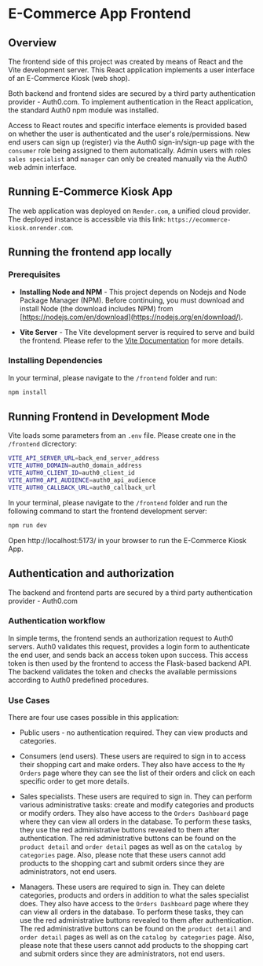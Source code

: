 # E-Commerce App Frontend

## Overview

The frontend side of this project was created by means of React and the Vite development server. This React application implements a user interface of an E-Commerce Kiosk (web shop).

Both backend and frontend sides are secured by a third party authentication provider - Auth0.com. To implement authentication in the React application, the standard Auth0 npm module was installed.

Access to React routes and specific interface elements is provided based on whether the user is authenticated and the user's role/permissions. New end users can sign up (register) via the Auth0 sign-in/sign-up page with the `consumer` role being assigned to them automatically. Admin users with roles `sales specialist` and `manager` can only be created manually via the Auth0 web admin interface.

## Running E-Commerce Kiosk App

The web application was deployed on `Render.com`, a unified cloud provider. The deployed instance is accessible via this link: `https://ecommerce-kiosk.onrender.com`.

## Running the frontend app locally

### Prerequisites

- **Installing Node and NPM** - This project depends on Nodejs and Node Package Manager (NPM). Before continuing, you must download and install Node (the download includes NPM) from [https://nodejs.com/en/download](https://nodejs.org/en/download/).

- **Vite Server** - The Vite development server is required to serve and build the frontend. Please refer to the [Vite Documentation](https://vitejs.dev/guide/) for more details.

### Installing Dependencies

In your terminal, please navigate to the `/frontend` folder and run:

```bash
npm install
```

## Running Frontend in Development Mode

Vite loads some parameters from an `.env` file. Please create one in the `/frontend` dicrectory:

```bash
VITE_API_SERVER_URL=back_end_server_address
VITE_AUTH0_DOMAIN=auth0_domain_address
VITE_AUTH0_CLIENT_ID=auth0_client_id
VITE_AUTH0_API_AUDIENCE=auth0_api_audience
VITE_AUTH0_CALLBACK_URL=auth0_callback_url
```

In your terminal, please navigate to the `/frontend` folder and run the following command to start the frontend development server:

```bash
npm run dev
```

Open http://localhost:5173/ in your browser to run the E-Commerce Kiosk App.

## Authentication and authorization

The backend and frontend parts are secured by a third party authentication provider - Auth0.com

### Authentication workflow

In simple terms, the frontend sends an authorization request to Auth0 servers. Auth0 validates this request, provides a login form to authenticate the end user, and sends back an access token upon success. This access token is then used by the frontend to access the Flask-based backend API. The backend validates the token and checks the available permissions according to Auth0 predefined procedures.

### Use Cases

There are four use cases possible in this application:

- Public users - no authentication required. They can view products and categories.

- Consumers (end users). These users are required to sign in to access their shopping cart and make orders. They also have access to the `My Orders` page where they can see the list of their orders and click on each specific order to get more details.

- Sales specialists. These users are required to sign in. They can perform various administrative tasks: create and modify categories and products or modify orders. They also have access to the `Orders Dashboard` page where they can view all orders in the database. To perform these tasks, they use the red administrative buttons revealed to them after authentication. The red administrative buttons can be found on the `product detail` and `order detail` pages as well as on the `catalog by categories` page. Also, please note that these users cannot add products to the shopping cart and submit orders since they are administrators, not end users.

- Managers. These users are required to sign in. They can delete categories, products and orders in addition to what the sales specialist does. They also have access to the `Orders Dashboard` page where they can view all orders in the database. To perform these tasks, they can use the red administrative buttons revealed to them after authentication. The red administrative buttons can be found on the `product detail` and `order detail` pages as well as on the `catalog by categories` page. Also, please note that these users cannot add products to the shopping cart and submit orders since they are administrators, not end users.
